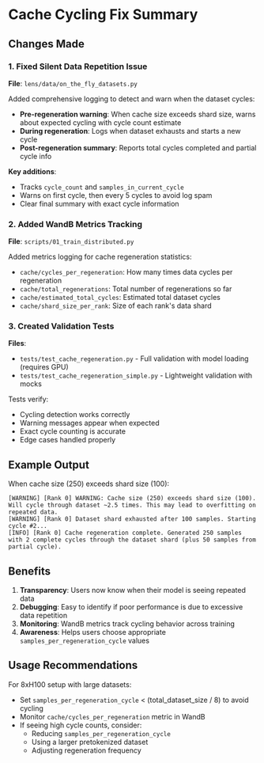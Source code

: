 # Cache Cycling Fix Summary

## Changes Made

### 1. Fixed Silent Data Repetition Issue

**File**: `lens/data/on_the_fly_datasets.py`

Added comprehensive logging to detect and warn when the dataset cycles:

- **Pre-regeneration warning**: When cache size exceeds shard size, warns about expected cycling with cycle count estimate
- **During regeneration**: Logs when dataset exhausts and starts a new cycle  
- **Post-regeneration summary**: Reports total cycles completed and partial cycle info

**Key additions**:
- Tracks `cycle_count` and `samples_in_current_cycle`
- Warns on first cycle, then every 5 cycles to avoid log spam
- Clear final summary with exact cycle information

### 2. Added WandB Metrics Tracking

**File**: `scripts/01_train_distributed.py`

Added metrics logging for cache regeneration statistics:
- `cache/cycles_per_regeneration`: How many times data cycles per regeneration
- `cache/total_regenerations`: Total number of regenerations so far
- `cache/estimated_total_cycles`: Estimated total dataset cycles
- `cache/shard_size_per_rank`: Size of each rank's data shard

### 3. Created Validation Tests

**Files**: 
- `tests/test_cache_regeneration.py` - Full validation with model loading (requires GPU)
- `tests/test_cache_regeneration_simple.py` - Lightweight validation with mocks

Tests verify:
- Cycling detection works correctly
- Warning messages appear when expected
- Exact cycle counting is accurate
- Edge cases handled properly

## Example Output

When cache size (250) exceeds shard size (100):

```
[WARNING] [Rank 0] WARNING: Cache size (250) exceeds shard size (100). Will cycle through dataset ~2.5 times. This may lead to overfitting on repeated data.
[WARNING] [Rank 0] Dataset shard exhausted after 100 samples. Starting cycle #2...
[INFO] [Rank 0] Cache regeneration complete. Generated 250 samples with 2 complete cycles through the dataset shard (plus 50 samples from partial cycle).
```

## Benefits

1. **Transparency**: Users now know when their model is seeing repeated data
2. **Debugging**: Easy to identify if poor performance is due to excessive data repetition
3. **Monitoring**: WandB metrics track cycling behavior across training
4. **Awareness**: Helps users choose appropriate `samples_per_regeneration_cycle` values

## Usage Recommendations

For 8xH100 setup with large datasets:
- Set `samples_per_regeneration_cycle` < (total_dataset_size / 8) to avoid cycling
- Monitor `cache/cycles_per_regeneration` metric in WandB
- If seeing high cycle counts, consider:
  - Reducing `samples_per_regeneration_cycle`
  - Using a larger pretokenized dataset
  - Adjusting regeneration frequency